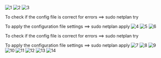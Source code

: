 ![1](https://user-images.githubusercontent.com/75836953/107860857-90bef100-6e4a-11eb-95c6-492e6b90e717.png)
![2](https://user-images.githubusercontent.com/75836953/107860859-91f01e00-6e4a-11eb-8c4d-98805d479b9c.png)
![3](https://user-images.githubusercontent.com/75836953/107860860-9288b480-6e4a-11eb-89ac-bb5af6fdd8f3.png)

To check if the config file is correct for errors ==> sudo netplan try

To apply the configuration file settings ==> sudo netplan apply
![4](https://user-images.githubusercontent.com/75836953/107860861-93214b00-6e4a-11eb-962f-96c77defca5b.png)
![5](https://user-images.githubusercontent.com/75836953/107860862-93214b00-6e4a-11eb-888e-4f5b4d779dd7.png)
![6](https://user-images.githubusercontent.com/75836953/107860863-93b9e180-6e4a-11eb-8e1a-9af78b3d66c0.png)

To check if the config file is correct for errors ==> sudo netplan try

To apply the configuration file settings ==> sudo netplan apply
![7](https://user-images.githubusercontent.com/75836953/107860865-93b9e180-6e4a-11eb-960b-937e3329f4ef.png)
![8](https://user-images.githubusercontent.com/75836953/107860867-94eb0e80-6e4a-11eb-9f58-3f6431bafcfc.png)
![9](https://user-images.githubusercontent.com/75836953/107860868-94eb0e80-6e4a-11eb-81e1-09113443203d.png)
![10](https://user-images.githubusercontent.com/75836953/107860869-9583a500-6e4a-11eb-8525-5bf7de511bfb.png)
![11](https://user-images.githubusercontent.com/75836953/107860870-9583a500-6e4a-11eb-8c74-e6b55cef64c1.png)
![12](https://user-images.githubusercontent.com/75836953/107860871-9583a500-6e4a-11eb-80b4-736b68b42509.png)
![13](https://user-images.githubusercontent.com/75836953/107860872-961c3b80-6e4a-11eb-88d1-81aa3bf5ce6a.png)
![14](https://user-images.githubusercontent.com/75836953/107860873-961c3b80-6e4a-11eb-8d36-e40eb2125317.png)
